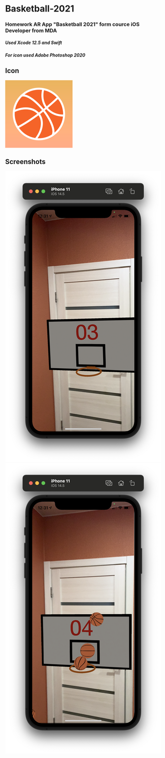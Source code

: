 # Basketball-2021
### Homework AR App "Basketball 2021" form cource iOS Developer from MDA
##### Used Xcode 12.5 and Swift
##### For icon used Adobe Photoshop 2020

## Icon
![Screenshots](https://github.com/Evgen-ios/Basketball-2021/blob/main/Basketball%202021/Assets.xcassets/AppIcon.appiconset/216.png)

## Screenshots
![Screenshots](https://github.com/Evgen-ios/Basketball-2021/blob/main/Screenshots/Screenshot1.png)
![Screenshots](https://github.com/Evgen-ios/Basketball-2021/blob/main/Screenshots/Screenshot2.png)

